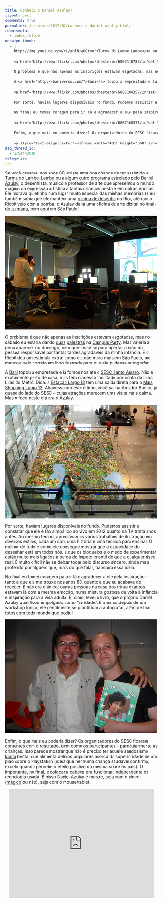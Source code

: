 ```yaml
---
title: Conheci o Daniel Azulay!
layout: post
comments: true
permalink: /archives/2012/02/conheci-o-daniel-azulay.html/
robotsmeta:
  - index,follow
onswipe_thumb:
  - |
    http://img.youtube.com/vi/aHlNrwUOrvo">Turma do Lambe-Lambe</a> ou a algum outro programa estrelado pelo <a href="http://pt.wikipedia.org/wiki/Daniel_Azulay">Daniel Azulay</a>, o desenhista, músico e professor de arte que apresentou o mundo mágico da expressão artística a tantas crianças nesta e em outras épocas. Ele morava quietinho num lugar muito especial das minhas memórias (e eu também sabia que ele mantém uma <a href="http://www.danielazulay.com.br">oficina de desenho</a> no Rio), até que o <a href="http://blog.ricbit.com/">Ricbit</a> veio com a bomba: o Azulay <a href="http://www1.folha.uol.com.br/folhinha/1045188-famoso-nos-anos-80-daniel-azulay-faz-oficina-de-desenho-em-sp.shtml">daria uma oficina de arte digital no final-de-semana</a>, bem aqui em São Paulo!

    <a href="http://www.flickr.com/photos/chesterbr/6867118783/in/set-72157629295427653/"><img src="/wp-content/uploads/2012/02/daniel_azulay_oficina.jpg" alt="Daniel Azulay ministrando oficina no SESC Santo Amaro" title="Daniel Azulay ministrando oficina no SESC Santo Amaro" width="500" height="375" class="aligncenter size-full wp-image-6801" /></a>

    O problema é que não apenas as inscrições estavam esgotadas, mas no sábado eu estaria dando <a href="http://www.slideshare.net/chesterbr/google-appenginecpbr5">duas</a> <a href="http://www.slideshare.net/chesterbr/programao-para-atari-2600">palestras</a> na <a href="http://www.campus-party.com.br">Campus Party</a>. Mas valeria a pena aparecer no domingo, nem que fosse só para apertar a mão da pessoa responsável por tantas tardes agradáveis da minha infância. E o Ricbit deu um estímulo extra: como ele não mora mais em São Paulo, me mandou pelo correio um livro ilustrado para que ele pudesse autografar.

    A <a href="http://baniverso.com/">Bani</a> topou a empreitada e lá fomos nós até o <a href="http://www.sescsp.org.br/sesc/busca/index.cfm?unidadesdirector=59">SESC Santo Amaro</a>. Não é exatamente perto de casa, mas tem o acesso facilitado por conta da linha Lilás do Metrô. Dica: a <a href="http://www.vademetro.com.br/largo-treze">Estação Largo 13</a> tem uma saída direta para o <a href="http://www.maisshoppinglargo13.com.br/">Mais Shopping Largo 13</a>. Atravessando este último, você sai na Amador Bueno, já quase do lado do SESC - cujas atrações merecem uma visita mais calma. Mas o foco neste dia era o Azulay.

    <a href="http://www.flickr.com/photos/chesterbr/6867104357/in/set-72157629295427653"><img src="/wp-content/uploads/2012/02/bani_no_sesc.jpg" alt="Bani em frente a miniatura no SESC" title="Bani em frente a miniatura no SESC" width="500" height="375" class="aligncenter size-full wp-image-6798" /></a>

    Por sorte, haviam lugares disponíveis no fundo. Pudemos assistir e constatar que ele é tão simpático ao vivo em 2012 quanto na TV trinta anos antes. Ao mesmo tempo, apreciávamos vários trabalhos de ilustração em diversos estilos, cada um com uma história e uma técnica para ensinar. O melhor de tudo é como ele consegue mostrar que a capacidade de desenhar está em todos nós, e que os bloqueios e o medo de experimentar estão muito mais ligados à perda do ímpeto infantil do que a qualquer risco real. É muito difícil não se deixar tocar pelo discurso sincero, ainda mais proferido por alguém que, mais do que falar, transpira essa idéia.

    No final eu tomei coragem para ir lá e agradecer a ele pela inspiração - tanto a que ele me trouxe nos anos 80, quanto a que eu acabava de receber. E não era o único: outras pessoas na casa dos trinta e tantos estavam lá com a mesma emoção, numa mistura gostosa de volta à infância e inspiração para a vida adulta. E, claro, levei o livro, que o próprio Daniel Azulay qualificou empolgado como "raridade". E mesmo depois de um workshop longo, ele gentilmente se prontificar a autografar, além de tirar <a href="http://www.flickr.com/photos/chesterbr/sets/72157629295427653/">fotos</a> com todo mundo que pediu!

    <a href="http://www.flickr.com/photos/chesterbr/6867108371/in/set-72157629295427653/"><img src="/wp-content/uploads/2012/02/chester_azulay.jpg" alt="Eu e o Daniel Azulay! o/" title="Eu e o Daniel Azulay! o/" width="500" height="375" class="aligncenter size-full wp-image-6797" /></a>

    Enfim, o que mais eu poderia dizer? Os organizadores do SESC ficaram contentes com o resultado, bem como os participantes - particularmente as crianças. Isso parece mostrar que não é preciso ter aquele saudosismo <a href="http://pt.wikipedia.org/wiki/Ludismo">ludita</a> besta, que alimenta delírios populares acerca da superioridade de um pião sobre o Playstation (idéia que nenhuma criança saudável confirma, exceto quando percebe o efeito positivo da mesma sobre os pais). O importante, no final, é colocar a cabeça pra funcionar, independente da tecnologia usada. E nisso Daniel Azulay é mestre, seja com o pincel (<a href="http://www.youtube.com/watch?v=YwTKJlsWELU">mágico</a> ou não), seja com o mouse/tablet.

    <p style="text-align:center"><iframe width="480" height="360" src="http://www.youtube.com/watch?v=YwTKJlsWELU frameborder="0" allowfullscreen></iframe></p>/0.jpg
dsq_thread_id:
  - 1751442019
categories:
---
```

Se você cresceu nos anos 80, existe uma boa chance de ter assistido à [Turma do Lambe-Lambe][1] ou a algum outro programa estrelado pelo [Daniel Azulay][2], o desenhista, músico e professor de arte que apresentou o mundo mágico da expressão artística a tantas crianças nesta e em outras épocas. Ele morava quietinho num lugar muito especial das minhas memórias (e eu também sabia que ele mantém uma [oficina de desenho][3] no Rio), até que o [Ricbit][4] veio com a bomba: o Azulay [daria uma oficina de arte digital no final-de-semana][5], bem aqui em São Paulo!

[<img src="/wp-content/uploads/2012/02/daniel_azulay_oficina.jpg" alt="Daniel Azulay ministrando oficina no SESC Santo Amaro" title="Daniel Azulay ministrando oficina no SESC Santo Amaro" width="500" height="375" class="aligncenter size-full wp-image-6801" />][6]

O problema é que não apenas as inscrições estavam esgotadas, mas no sábado eu estaria dando [duas][7] [palestras][8] na [Campus Party][9]. Mas valeria a pena aparecer no domingo, nem que fosse só para apertar a mão da pessoa responsável por tantas tardes agradáveis da minha infância. E o Ricbit deu um estímulo extra: como ele não mora mais em São Paulo, me mandou pelo correio um livro ilustrado para que ele pudesse autografar.

A [Bani][10] topou a empreitada e lá fomos nós até o [SESC Santo Amaro][11]. Não é exatamente perto de casa, mas tem o acesso facilitado por conta da linha Lilás do Metrô. Dica: a [Estação Largo 13][12] tem uma saída direta para o [Mais Shopping Largo 13][13]. Atravessando este último, você sai na Amador Bueno, já quase do lado do SESC &#8211; cujas atrações merecem uma visita mais calma. Mas o foco neste dia era o Azulay.

[<img src="/wp-content/uploads/2012/02/bani_no_sesc.jpg" alt="Bani em frente a miniatura no SESC" title="Bani em frente a miniatura no SESC" width="500" height="375" class="aligncenter size-full wp-image-6798" />][14]

Por sorte, haviam lugares disponíveis no fundo. Pudemos assistir e constatar que ele é tão simpático ao vivo em 2012 quanto na TV trinta anos antes. Ao mesmo tempo, apreciávamos vários trabalhos de ilustração em diversos estilos, cada um com uma história e uma técnica para ensinar. O melhor de tudo é como ele consegue mostrar que a capacidade de desenhar está em todos nós, e que os bloqueios e o medo de experimentar estão muito mais ligados à perda do ímpeto infantil do que a qualquer risco real. É muito difícil não se deixar tocar pelo discurso sincero, ainda mais proferido por alguém que, mais do que falar, transpira essa idéia.

No final eu tomei coragem para ir lá e agradecer a ele pela inspiração &#8211; tanto a que ele me trouxe nos anos 80, quanto a que eu acabava de receber. E não era o único: outras pessoas na casa dos trinta e tantos estavam lá com a mesma emoção, numa mistura gostosa de volta à infância e inspiração para a vida adulta. E, claro, levei o livro, que o próprio Daniel Azulay qualificou empolgado como &#8220;raridade&#8221;. E mesmo depois de um workshop longo, ele gentilmente se prontificar a autografar, além de tirar [fotos][15] com todo mundo que pediu!

[<img src="/wp-content/uploads/2012/02/chester_azulay.jpg" alt="Eu e o Daniel Azulay! \o/" title="Eu e o Daniel Azulay! \o/" width="500" height="375" class="aligncenter size-full wp-image-6797" />][16]

Enfim, o que mais eu poderia dizer? Os organizadores do SESC ficaram contentes com o resultado, bem como os participantes &#8211; particularmente as crianças. Isso parece mostrar que não é preciso ter aquele saudosismo [ludita][17] besta, que alimenta delírios populares acerca da superioridade de um pião sobre o Playstation (idéia que nenhuma criança saudável confirma, exceto quando percebe o efeito positivo da mesma sobre os pais). O importante, no final, é colocar a cabeça pra funcionar, independente da tecnologia usada. E nisso Daniel Azulay é mestre, seja com o pincel ([mágico][18] ou não), seja com o mouse/tablet.

<p style="text-align:center"><iframe width="480" height="360" src="http://www.youtube.com/watch?v=YwTKJlsWELU" frameborder="0" allowfullscreen></iframe></p>

 [1]: http://www.youtube.com/watch?v=npYav_3doXM
 [2]: http://pt.wikipedia.org/wiki/Daniel_Azulay
 [3]: http://www.danielazulay.com.br
 [4]: http://blog.ricbit.com/
 [5]: http://www1.folha.uol.com.br/folhinha/1045188-famoso-nos-anos-80-daniel-azulay-faz-oficina-de-desenho-em-sp.shtml
 [6]: http://www.flickr.com/photos/chesterbr/6867118783/in/set-72157629295427653/
 [7]: http://www.slideshare.net/chesterbr/google-appenginecpbr5
 [8]: http://www.slideshare.net/chesterbr/programao-para-atari-2600
 [9]: http://www.campus-party.com.br
 [10]: http://baniverso.com/
 [11]: http://www.sescsp.org.br/sesc/busca/index.cfm?unidadesdirector=59
 [12]: http://www.vademetro.com.br/largo-treze
 [13]: http://www.maisshoppinglargo13.com.br/
 [14]: http://www.flickr.com/photos/chesterbr/6867104357/in/set-72157629295427653
 [15]: http://www.flickr.com/photos/chesterbr/sets/72157629295427653/
 [16]: http://www.flickr.com/photos/chesterbr/6867108371/in/set-72157629295427653/
 [17]: http://pt.wikipedia.org/wiki/Ludismo
 [18]: http://www.youtube.com/watch?v=YwTKJlsWELU
